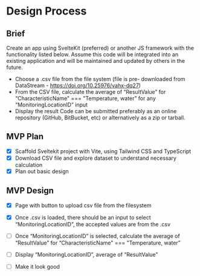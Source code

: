 # Design Process

## Brief

Create an app using SvelteKit (preferred) or another JS framework with the functionality listed below. Assume this code will be integrated into an existing application and will be maintained and updated by others in the future.
- Choose a .csv file from the file system (file is pre- downloaded from DataStream - https://doi.org/10.25976/vahx-dq27)
- From the CSV file, calculate the average of “ResultValue” for “CharacteristicName" === "Temperature, water” for any “MonitoringLocationID” input
- Display the result
Code can be submitted preferably as an online repository (GitHub, BitBucket, etc) or alternatively as a zip or tarball.

## MVP Plan

- [x] Scaffold Sveltekit project with Vite, using Tailwind CSS and TypeScript
- [x] Download CSV file and explore dataset to understand necessary calculation
- [x] Plan out basic design

## MVP Design

- [x] Page with button to upload csv file from the filesystem 
- [x] Once .csv is loaded, there should be an input to select “MonitoringLocationID”, the accepted values are from the .csv
- [ ] Once “MonitoringLocationID” is selected, calculate the average of “ResultValue” for “CharacteristicName" === "Temperature, water”
- [ ] Display  “MonitoringLocationID”, average of “ResultValue”
- [ ] Make it look good


